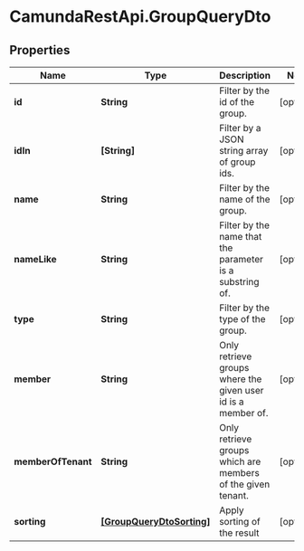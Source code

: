# CamundaRestApi.GroupQueryDto

## Properties
Name | Type | Description | Notes
------------ | ------------- | ------------- | -------------
**id** | **String** | Filter by the id of the group. | [optional] 
**idIn** | **[String]** | Filter by a JSON string array of group ids. | [optional] 
**name** | **String** | Filter by the name of the group. | [optional] 
**nameLike** | **String** | Filter by the name that the parameter is a substring of. | [optional] 
**type** | **String** | Filter by the type of the group. | [optional] 
**member** | **String** | Only retrieve groups where the given user id is a member of. | [optional] 
**memberOfTenant** | **String** | Only retrieve groups which are members of the given tenant. | [optional] 
**sorting** | [**[GroupQueryDtoSorting]**](GroupQueryDtoSorting.md) | Apply sorting of the result | [optional] 
